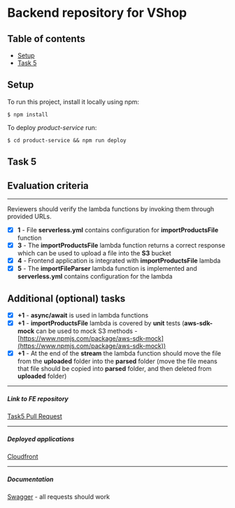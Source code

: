 # Backend repository for VShop

## Table of contents
* [Setup](#setup)
* [Task 5](#task-5)

## Setup
To run this project, install it locally using npm:

```
$ npm install
```

To deploy *product-service* run:
```
$ cd product-service && npm run deploy 
```

## Task 5

## Evaluation criteria
---

Reviewers should verify the lambda functions by invoking them through provided URLs.

- [x]  **1** - File **serverless.yml** contains configuration for **importProductsFile** function
- [x]  **3** - The **importProductsFile** lambda function returns a correct response which can be used to upload a file into the **S3** bucket
- [x]  **4** - Frontend application is integrated with **importProductsFile** lambda
- [x]  **5** - The **importFileParser** lambda function is implemented and **serverless.yml** contains configuration for the lambda

## Additional (optional) tasks

- [x]  **+1** - **async/await** is used in lambda functions
- [x]  **+1** - **importProductsFile** lambda is covered by **unit** tests (**aws-sdk-mock** can be used to mock S3 methods - [https://www.npmjs.com/package/aws-sdk-mock](https://www.npmjs.com/package/aws-sdk-mock))
- [x]  **+1** - At the end of the **stream** the lambda function should move the file from the **uploaded** folder into the **parsed** folder (move the file means that file should be copied into **parsed** folder, and then deleted from **uploaded** folder)
***
##### Link to FE repository 
[Task5 Pull Request](https://github.com/valakar/nodejs-aws-fe/pull/4)

***
##### Deployed applications
[Cloudfront](https://d1jpnfaozgam1v.cloudfront.net/)

***
##### Documentation
[Swagger](https://app.swaggerhub.com/apis/valakar/NodeAWSBE/0.0.3) - all requests should work
